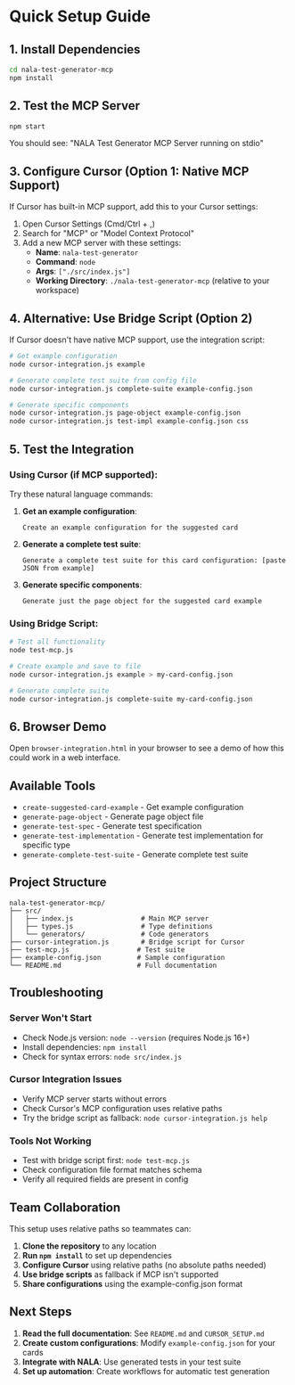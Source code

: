 # Quick Setup Guide

## 1. Install Dependencies

```bash
cd nala-test-generator-mcp
npm install
```

## 2. Test the MCP Server

```bash
npm start
```

You should see: "NALA Test Generator MCP Server running on stdio"

## 3. Configure Cursor (Option 1: Native MCP Support)

If Cursor has built-in MCP support, add this to your Cursor settings:

1. Open Cursor Settings (Cmd/Ctrl + ,)
2. Search for "MCP" or "Model Context Protocol"
3. Add a new MCP server with these settings:
   - **Name**: `nala-test-generator`
   - **Command**: `node`
   - **Args**: `["./src/index.js"]`
   - **Working Directory**: `./nala-test-generator-mcp` (relative to your workspace)

## 4. Alternative: Use Bridge Script (Option 2)

If Cursor doesn't have native MCP support, use the integration script:

```bash
# Get example configuration
node cursor-integration.js example

# Generate complete test suite from config file
node cursor-integration.js complete-suite example-config.json

# Generate specific components
node cursor-integration.js page-object example-config.json
node cursor-integration.js test-impl example-config.json css
```

## 5. Test the Integration

### Using Cursor (if MCP supported):
Try these natural language commands:

1. **Get an example configuration**:
   ```
   Create an example configuration for the suggested card
   ```

2. **Generate a complete test suite**:
   ```
   Generate a complete test suite for this card configuration: [paste JSON from example]
   ```

3. **Generate specific components**:
   ```
   Generate just the page object for the suggested card example
   ```

### Using Bridge Script:
```bash
# Test all functionality
node test-mcp.js

# Create example and save to file
node cursor-integration.js example > my-card-config.json

# Generate complete suite
node cursor-integration.js complete-suite my-card-config.json
```

## 6. Browser Demo

Open `browser-integration.html` in your browser to see a demo of how this could work in a web interface.

## Available Tools

- `create-suggested-card-example` - Get example configuration
- `generate-page-object` - Generate page object file
- `generate-test-spec` - Generate test specification
- `generate-test-implementation` - Generate test implementation for specific type
- `generate-complete-test-suite` - Generate complete test suite

## Project Structure

```
nala-test-generator-mcp/
├── src/
│   ├── index.js                 # Main MCP server
│   ├── types.js                 # Type definitions
│   └── generators/              # Code generators
├── cursor-integration.js        # Bridge script for Cursor
├── test-mcp.js                 # Test suite
├── example-config.json         # Sample configuration
└── README.md                   # Full documentation
```

## Troubleshooting

### Server Won't Start
- Check Node.js version: `node --version` (requires Node.js 16+)
- Install dependencies: `npm install`
- Check for syntax errors: `node src/index.js`

### Cursor Integration Issues
- Verify MCP server starts without errors
- Check Cursor's MCP configuration uses relative paths
- Try the bridge script as fallback: `node cursor-integration.js help`

### Tools Not Working
- Test with bridge script first: `node test-mcp.js`
- Check configuration file format matches schema
- Verify all required fields are present in config

## Team Collaboration

This setup uses relative paths so teammates can:

1. **Clone the repository** to any location
2. **Run `npm install`** to set up dependencies
3. **Configure Cursor** using relative paths (no absolute paths needed)
4. **Use bridge scripts** as fallback if MCP isn't supported
5. **Share configurations** using the example-config.json format

## Next Steps

1. **Read the full documentation**: See `README.md` and `CURSOR_SETUP.md`
2. **Create custom configurations**: Modify `example-config.json` for your cards
3. **Integrate with NALA**: Use generated tests in your test suite
4. **Set up automation**: Create workflows for automatic test generation 